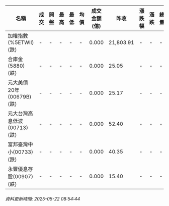 | 名稱 | 成交 | 開盤 | 最高 | 最低 | 均價 | 成交金額(億) | 昨收 | 漲跌幅 | 漲跌 | 總量 | 昨量 | 振幅 |
| -------- | -------- | -------- | -------- |-------- | -------- | -------- |-------- |-------- |-------- | -------- | -------- |-------- |
|加權指數(%5ETWII) (跌)|-|-|-|-|-|0.000|21,803.91|-|-|-|-|0.00%|
|合庫金(5880) (跌)|-|-|-|-|-|0.000|25.05|-|-|-|-|0.00%|
|元大美債20年(00679B) (跌)|-|-|-|-|-|0.000|25.17|-|-|-|-|0.00%|
|元大台灣高息低波(00713) (跌)|-|-|-|-|-|0.000|52.40|-|-|-|-|0.00%|
|富邦臺灣中小(00733) (跌)|-|-|-|-|-|0.000|40.35|-|-|-|-|0.00%|
|永豐優息存股(00907) (跌)|-|-|-|-|-|0.000|15.40|-|-|-|-|0.00%|
###### 資料更新時間: 2025-05-22 08:54:44